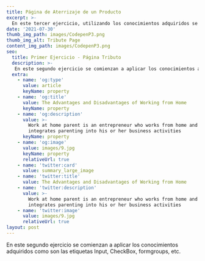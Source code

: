```yaml
---
title: Página de Aterrizaje de un Producto
excerpt: >-
  En este tercer ejercicio, utilizando los conocimientos adquiridos se desarrollo una página para el aterrizaje de un producto, al cual se le agregaron diversos componentes, como es una navbar,  conocimientos adquiridos como son las etiquetas Input, CheckBox, formgroups, etc.
date: '2021-07-30'
thumb_img_path: images/CodepenP3.png
thumb_img_alt: Tribute Page
content_img_path: images/CodepenP3.png
seo:
  title: Primer Ejercicio - Página Tributo
  description: >-
   En este segundo ejercicio se comienzan a aplicar los conocimientos adquiridos como son las etiquetas Input, CheckBox, formgroups, etc.
  extra:
    - name: 'og:type'
      value: article
      keyName: property
    - name: 'og:title'
      value: The Advantages and Disadvantages of Working from Home
      keyName: property
    - name: 'og:description'
      value: >-
        Work at home parent is an entrepreneur who works from home and
        integrates parenting into his or her business activities
      keyName: property
    - name: 'og:image'
      value: images/9.jpg
      keyName: property
      relativeUrl: true
    - name: 'twitter:card'
      value: summary_large_image
    - name: 'twitter:title'
      value: The Advantages and Disadvantages of Working from Home
    - name: 'twitter:description'
      value: >-
        Work at home parent is an entrepreneur who works from home and
        integrates parenting into his or her business activities
    - name: 'twitter:image'
      value: images/9.jpg
      relativeUrl: true
layout: post
---
```


En este segundo ejercicio se comienzan a aplicar los conocimientos adquiridos como son las etiquetas Input, CheckBox, formgroups, etc.